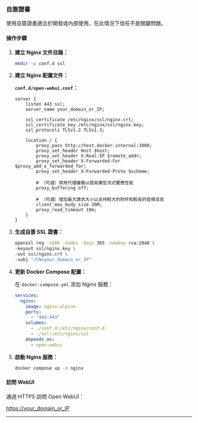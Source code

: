### 自簽證書


使用自簽證書適合於開發或內部使用，在此情況下信任不是關鍵問題。

#### 操作步驟

1. **建立 Nginx 文件目錄：**

    ```bash
    mkdir -p conf.d ssl
    ```

2. **建立 Nginx 配置文件：**

    **`conf.d/open-webui.conf`：**

    ```nginx
    server {
        listen 443 ssl;
        server_name your_domain_or_IP;

        ssl_certificate /etc/nginx/ssl/nginx.crt;
        ssl_certificate_key /etc/nginx/ssl/nginx.key;
        ssl_protocols TLSv1.2 TLSv1.3;

        location / {
            proxy_pass http://host.docker.internal:3000;
            proxy_set_header Host $host;
            proxy_set_header X-Real-IP $remote_addr;
            proxy_set_header X-Forwarded-For $proxy_add_x_forwarded_for;
            proxy_set_header X-Forwarded-Proto $scheme;

            # （可選）禁用代理緩衝以提高模型流式響應性能
            proxy_buffering off;

            # （可選）增加最大請求大小以支持較大的附件和較長的音頻消息
            client_max_body_size 20M;
            proxy_read_timeout 10m;
        }
    }
    ```

3. **生成自簽 SSL 證書：**

    ```bash
    openssl req -x509 -nodes -days 365 -newkey rsa:2048 \
    -keyout ssl/nginx.key \
    -out ssl/nginx.crt \
    -subj "/CN=your_domain_or_IP"
    ```

4. **更新 Docker Compose 配置：**

    在 `docker-compose.yml` 添加 Nginx 服務：

    ```yaml
    services:
      nginx:
        image: nginx:alpine
        ports:
          - "443:443"
        volumes:
          - ./conf.d:/etc/nginx/conf.d
          - ./ssl:/etc/nginx/ssl
        depends_on:
          - open-webui
    ```

5. **啟動 Nginx 服務：**

    ```bash
    docker compose up -d nginx
    ```

#### 訪問 WebUI

通過 HTTPS 訪問 Open WebUI：

[https://your_domain_or_IP](https://your_domain_or_IP)

---
